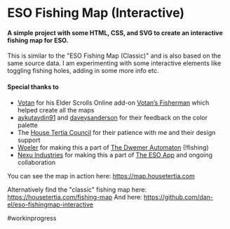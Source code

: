 # ESO Fishing Map (Interactive)
#### A simple project with some HTML, CSS, and SVG to create an interactive fishing map for ESO.

This is similar to the "ESO Fishing Map (Classic)" and is also based on the same source data. I am experimenting with some interactive elements like toggling fishing holes, adding in some more info etc.

#### Special thanks to
* [Votan](https://www.esoui.com/forums/member.php?action=getinfo&userid=13996) for his Elder Scrolls Online add-on [Votan’s Fisherman](https://www.esoui.com/downloads/info918-VotansFisherman.html) which helped create all the maps
* [aykutaydin91](https://www.reddit.com/user/aykutaydin91) and [daveysanderson](https://www.reddit.com/user/daveysanderson) for their feedback on the color palette
* The [House Tertia Council](https://housetertia.com/contact-us) for their patience with me and their design support
* [Woeler](https://woeler.eu/) for making this a part of [The Dwemer Automaton](https://dwemerautomaton.com/) (!fishing)
* [Nexu Industries](https://www.nexuindustries.com/) for making this a part of [The ESO App](https://itunes.apple.com/at/app/the-eso-app/id1065810256) and ongoing collaboration

You can see the map in action here: https://map.housetertia.com

Alternatively find the "classic" fishing map here: https://housetertia.com/fishing-map
And here: https://github.com/dan-el/eso-fishingmap-interactive

#workinprogress
